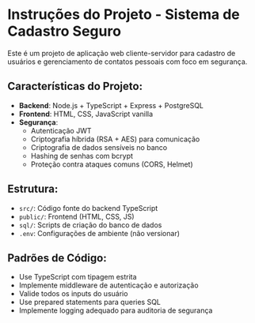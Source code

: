 <!-- Use this file to provide workspace-specific custom instructions to Copilot. For more details, visit https://code.visualstudio.com/docs/copilot/copilot-customization#_use-a-githubcopilotinstructionsmd-file -->

# Instruções do Projeto - Sistema de Cadastro Seguro

Este é um projeto de aplicação web cliente-servidor para cadastro de usuários e gerenciamento de contatos pessoais com foco em segurança.

## Características do Projeto:
- **Backend**: Node.js + TypeScript + Express + PostgreSQL
- **Frontend**: HTML, CSS, JavaScript vanilla
- **Segurança**: 
  - Autenticação JWT
  - Criptografia híbrida (RSA + AES) para comunicação
  - Criptografia de dados sensíveis no banco
  - Hashing de senhas com bcrypt
  - Proteção contra ataques comuns (CORS, Helmet)

## Estrutura:
- `src/`: Código fonte do backend TypeScript
- `public/`: Frontend (HTML, CSS, JS)
- `sql/`: Scripts de criação do banco de dados
- `.env`: Configurações de ambiente (não versionar)

## Padrões de Código:
- Use TypeScript com tipagem estrita
- Implemente middleware de autenticação e autorização
- Valide todos os inputs do usuário
- Use prepared statements para queries SQL
- Implemente logging adequado para auditoria de segurança

